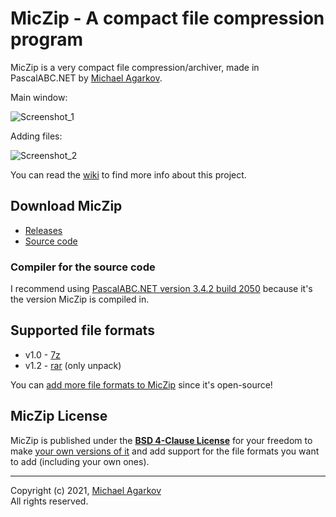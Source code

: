 # MicZip - A compact file compression program

MicZip is a very compact file compression/archiver, made in PascalABC.NET by [Michael Agarkov](https://github.com/MichaelAgarkov).

Main window:

![Screenshot_1](https://user-images.githubusercontent.com/81249219/123561810-4dd73780-d7b3-11eb-9341-4548a7869cda.png)

Adding files:

![Screenshot_2](https://user-images.githubusercontent.com/81249219/127415647-5fb10cc8-76fc-4be1-89eb-88c6ad1e6e1f.png)

You can read the [wiki](https://github.com/MichaelAgarkov/MicZip/wiki) to find more info about this project.

## Download MicZip

- [Releases](https://github.com/MichaelAgarkov/MicZip/releases)
- [Source code](https://github.com/MichaelAgarkov/MicZip)

### Compiler for the source code
I recommend using [PascalABC.NET version 3.4.2 build 2050](https://archive.org/download/pascalabc.net/PascalABCNETWithDotNetSetup.exe) because it's the version MicZip is compiled in.

## Supported file formats
- v1.0 - [7z](https://www.7-zip.org/7z.html)
- v1.2 - [rar](https://www.rarlab.com/rar_file.htm) (only unpack)

You can [add more file formats to MicZip](https://github.com/MichaelAgarkov/MicZip/wiki/Modifying) since it's open-source!

## MicZip License
MicZip is published under the [**BSD 4-Clause License**](https://github.com/MichaelAgarkov/MicZip/blob/main/License.txt) for your freedom to make [your own versions of it](https://github.com/MichaelAgarkov/MicZip/wiki/Modifying) and add support for the file formats you want to add (including your own ones).

---
Copyright (c) 2021, [Michael Agarkov](https://github.com/MichaelAgarkov)
<br>
All rights reserved.
